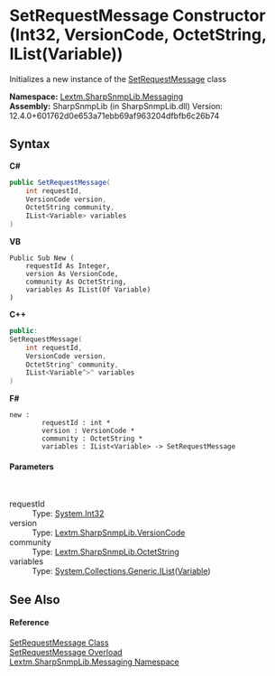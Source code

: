 # SetRequestMessage Constructor (Int32, VersionCode, OctetString, IList(Variable))
 

Initializes a new instance of the <a href="T_Lextm_SharpSnmpLib_Messaging_SetRequestMessage">SetRequestMessage</a> class

**Namespace:**&nbsp;<a href="N_Lextm_SharpSnmpLib_Messaging">Lextm.SharpSnmpLib.Messaging</a><br />**Assembly:**&nbsp;SharpSnmpLib (in SharpSnmpLib.dll) Version: 12.4.0+601762d0e653a71ebb69af963204dfbfb6c26b74

## Syntax

**C#**<br />
``` C#
public SetRequestMessage(
	int requestId,
	VersionCode version,
	OctetString community,
	IList<Variable> variables
)
```

**VB**<br />
``` VB
Public Sub New ( 
	requestId As Integer,
	version As VersionCode,
	community As OctetString,
	variables As IList(Of Variable)
)
```

**C++**<br />
``` C++
public:
SetRequestMessage(
	int requestId, 
	VersionCode version, 
	OctetString^ community, 
	IList<Variable^>^ variables
)
```

**F#**<br />
``` F#
new : 
        requestId : int * 
        version : VersionCode * 
        community : OctetString * 
        variables : IList<Variable> -> SetRequestMessage
```


#### Parameters
&nbsp;<dl><dt>requestId</dt><dd>Type: <a href="https://docs.microsoft.com/dotnet/api/system.int32" target="_blank" rel="noopener noreferrer">System.Int32</a><br /></dd><dt>version</dt><dd>Type: <a href="T_Lextm_SharpSnmpLib_VersionCode">Lextm.SharpSnmpLib.VersionCode</a><br /></dd><dt>community</dt><dd>Type: <a href="T_Lextm_SharpSnmpLib_OctetString">Lextm.SharpSnmpLib.OctetString</a><br /></dd><dt>variables</dt><dd>Type: <a href="https://docs.microsoft.com/dotnet/api/system.collections.generic.ilist-1" target="_blank" rel="noopener noreferrer">System.Collections.Generic.IList</a>(<a href="T_Lextm_SharpSnmpLib_Variable">Variable</a>)<br /></dd></dl>

## See Also


#### Reference
<a href="T_Lextm_SharpSnmpLib_Messaging_SetRequestMessage">SetRequestMessage Class</a><br /><a href="Overload_Lextm_SharpSnmpLib_Messaging_SetRequestMessage__ctor">SetRequestMessage Overload</a><br /><a href="N_Lextm_SharpSnmpLib_Messaging">Lextm.SharpSnmpLib.Messaging Namespace</a><br />